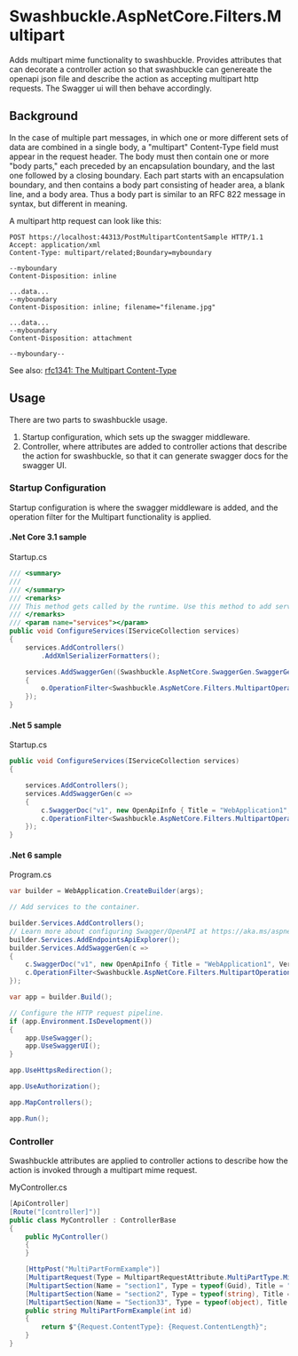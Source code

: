 # Swashbuckle.AspNetCore.Filters.Multipart
Adds multipart mime functionality to swashbuckle.  Provides attributes that can decorate a controller action so that swashbuckle can genereate the openapi json file and describe the action as accepting multipart http requests.  The Swagger ui will then behave accordingly.

## Background
In the case of multiple part messages, in which one or more different sets of data are combined in a single body, a "multipart" Content-Type field must appear in the request header. The body must then contain one or more "body parts," each preceded by an encapsulation boundary, and the last one followed by a closing boundary. Each part starts with an encapsulation boundary, and then contains a body part consisting of header area, a blank line, and a body area. Thus a body part is similar to an RFC 822 message in syntax, but different in meaning.

A multipart http request can look like this:
```
POST https://localhost:44313/PostMultipartContentSample HTTP/1.1
Accept: application/xml
Content-Type: multipart/related;Boundary=myboundary

--myboundary
Content-Disposition: inline

...data...
--myboundary
Content-Disposition: inline; filename="filename.jpg"

...data...
--myboundary
Content-Disposition: attachment

--myboundary--
```
See also: [rfc1341: The Multipart Content-Type](https://www.w3.org/Protocols/rfc1341/7_2_Multipart.html)

## Usage
There are two parts to swashbuckle usage.
1. Startup configuration, which sets up the swagger middleware.
2. Controller, where attributes are added to controller actions that describe the action for swashbuckle, so that it can generate swagger docs for the swagger UI.

### Startup Configuration
Startup configuration is where the swagger middleware is added, and the operation filter for the Multipart functionality is applied.

#### .Net Core 3.1 sample
Startup.cs
```C#
/// <summary>
/// 
/// </summary>
/// <remarks>
/// This method gets called by the runtime. Use this method to add services to the container.
/// </remarks>
/// <param name="services"></param>
public void ConfigureServices(IServiceCollection services)
{
    services.AddControllers()
        .AddXmlSerializerFormatters();

    services.AddSwaggerGen((Swashbuckle.AspNetCore.SwaggerGen.SwaggerGenOptions o) =>
    {
        o.OperationFilter<Swashbuckle.AspNetCore.Filters.MultipartOperationFilter>();
    });
}
```

#### .Net 5 sample
Startup.cs
```C#
public void ConfigureServices(IServiceCollection services)
{

    services.AddControllers();
    services.AddSwaggerGen(c =>
    {
        c.SwaggerDoc("v1", new OpenApiInfo { Title = "WebApplication1", Version = "v1" });
        c.OperationFilter<Swashbuckle.AspNetCore.Filters.MultipartOperationFilter>();
    });
}
```

#### .Net 6 sample
Program.cs
```C#
var builder = WebApplication.CreateBuilder(args);

// Add services to the container.

builder.Services.AddControllers();
// Learn more about configuring Swagger/OpenAPI at https://aka.ms/aspnetcore/swashbuckle
builder.Services.AddEndpointsApiExplorer();
builder.Services.AddSwaggerGen(c =>
{
    c.SwaggerDoc("v1", new OpenApiInfo { Title = "WebApplication1", Version = "v1" });
    c.OperationFilter<Swashbuckle.AspNetCore.Filters.MultipartOperationFilter>();
});

var app = builder.Build();

// Configure the HTTP request pipeline.
if (app.Environment.IsDevelopment())
{
    app.UseSwagger();
    app.UseSwaggerUI();
}

app.UseHttpsRedirection();

app.UseAuthorization();

app.MapControllers();

app.Run();
```

### Controller
Swashbuckle attributes are applied to controller actions to describe how the action is invoked through a multipart mime request.

MyController.cs

```C#
[ApiController]
[Route("[controller]")]
public class MyController : ControllerBase
{
    public MyController()
    {
    }

    [HttpPost("MultiPartFormExample")]
    [MultipartRequest(Type = MultipartRequestAttribute.MultiPartType.Mixed | MultipartRequestAttribute.MultiPartType.FormData | MultipartRequestAttribute.MultiPartType.Related)]
    [MultipartSection(Name = "section1", Type = typeof(Guid), Title = "This is guid")]
    [MultipartSection(Name = "section2", Type = typeof(string), Title = "This is xml string", ContentType = "application/xml")]
    [MultipartSection(Name = "Section33", Type = typeof(object), Title = "This is xml string", ContentType = "application/xml")]
    public string MultiPartFormExample(int id)
    {
        return $"{Request.ContentType}: {Request.ContentLength}";
    }
}
```


